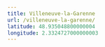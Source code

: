 ```yaml
---
title: Villeneuve-la-Garenne
url: /villeneuve-la-garenne/
latitude: 48.935048800000004
longitude: 2.3324727000000003
---
```

